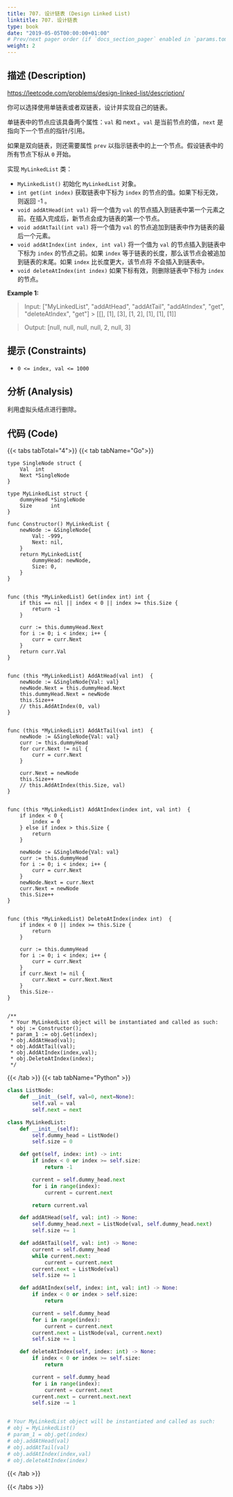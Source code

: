 ```yaml
---
title: 707. 设计链表 (Design Linked List)
linktitle: 707. 设计链表
type: book
date: "2019-05-05T00:00:00+01:00"
# Prev/next pager order (if `docs_section_pager` enabled in `params.toml`)
weight: 2
---
```


## 描述 (Description)

https://leetcode.com/problems/design-linked-list/description/

你可以选择使用单链表或者双链表，设计并实现自己的链表。

单链表中的节点应该具备两个属性：`val` 和 next 。`val` 是当前节点的值，`next` 是指向下一个节点的指针/引用。

如果是双向链表，则还需要属性 `prev` 以指示链表中的上一个节点。假设链表中的所有节点下标从 `0` 开始。

实现 `MyLinkedList` 类：

- `MyLinkedList()` 初始化 `MyLinkedList` 对象。
- `int get(int index)` 获取链表中下标为 `index` 的节点的值。如果下标无效，则返回 -1 。
- `void addAtHead(int val)` 将一个值为 `val` 的节点插入到链表中第一个元素之前。在插入完成后，新节点会成为链表的第一个节点。
- `void addAtTail(int val)` 将一个值为 `val` 的节点追加到链表中作为链表的最后一个元素。
- `void addAtIndex(int index, int val)` 将一个值为 `val` 的节点插入到链表中下标为 `index` 的节点之前。如果 `index` 等于链表的长度，那么该节点会被追加到链表的末尾。如果 `index` 比长度更大，该节点将 不会插入到链表中。
- `void deleteAtIndex(int index)` 如果下标有效，则删除链表中下标为 `index` 的节点。

**Example 1:**

> Input: ["MyLinkedList", "addAtHead", "addAtTail", "addAtIndex", "get", "deleteAtIndex", "get"] > [[], [1], [3], [1, 2], [1], [1], [1]]

> Output: [null, null, null, null, 2, null, 3]

## 提示 (Constraints)

- `0 <= index, val <= 1000`

## 分析 (Analysis)

利用虚拟头结点进行删除。

## 代码 (Code)

{{< tabs tabTotal="4">}}
{{< tab tabName="Go">}}

```golang
type SingleNode struct {
    Val  int
    Next *SingleNode
}

type MyLinkedList struct {
    dummyHead *SingleNode
    Size      int
}

func Constructor() MyLinkedList {
    newNode := &SingleNode{
        Val: -999,
        Next: nil,
    }
    return MyLinkedList{
        dummyHead: newNode,
        Size: 0,
    }
}


func (this *MyLinkedList) Get(index int) int {
    if this == nil || index < 0 || index >= this.Size {
        return -1
    }

    curr := this.dummyHead.Next
    for i := 0; i < index; i++ {
        curr = curr.Next
    }
    return curr.Val
}


func (this *MyLinkedList) AddAtHead(val int)  {
    newNode := &SingleNode{Val: val}
    newNode.Next = this.dummyHead.Next
    this.dummyHead.Next = newNode
    this.Size++
    // this.AddAtIndex(0, val)
}


func (this *MyLinkedList) AddAtTail(val int)  {
    newNode := &SingleNode{Val: val}
    curr := this.dummyHead
    for curr.Next != nil {
        curr = curr.Next
    }

    curr.Next = newNode
    this.Size++
    // this.AddAtIndex(this.Size, val)
}


func (this *MyLinkedList) AddAtIndex(index int, val int)  {
    if index < 0 {
        index = 0
    } else if index > this.Size {
        return
    }

    newNode := &SingleNode{Val: val}
    curr := this.dummyHead
    for i := 0; i < index; i++ {
        curr = curr.Next
    }
    newNode.Next = curr.Next
    curr.Next = newNode
    this.Size++
}


func (this *MyLinkedList) DeleteAtIndex(index int)  {
    if index < 0 || index >= this.Size {
        return
    }

    curr := this.dummyHead
    for i := 0; i < index; i++ {
        curr = curr.Next
    }
    if curr.Next != nil {
        curr.Next = curr.Next.Next
    }
    this.Size--
}


/**
 * Your MyLinkedList object will be instantiated and called as such:
 * obj := Constructor();
 * param_1 := obj.Get(index);
 * obj.AddAtHead(val);
 * obj.AddAtTail(val);
 * obj.AddAtIndex(index,val);
 * obj.DeleteAtIndex(index);
 */
```

{{< /tab >}}
{{< tab tabName="Python" >}}

```py
class ListNode:
    def __init__(self, val=0, next=None):
        self.val = val
        self.next = next

class MyLinkedList:
    def __init__(self):
        self.dummy_head = ListNode()
        self.size = 0

    def get(self, index: int) -> int:
        if index < 0 or index >= self.size:
            return -1

        current = self.dummy_head.next
        for i in range(index):
            current = current.next

        return current.val

    def addAtHead(self, val: int) -> None:
        self.dummy_head.next = ListNode(val, self.dummy_head.next)
        self.size += 1

    def addAtTail(self, val: int) -> None:
        current = self.dummy_head
        while current.next:
            current = current.next
        current.next = ListNode(val)
        self.size += 1

    def addAtIndex(self, index: int, val: int) -> None:
        if index < 0 or index > self.size:
            return

        current = self.dummy_head
        for i in range(index):
            current = current.next
        current.next = ListNode(val, current.next)
        self.size += 1

    def deleteAtIndex(self, index: int) -> None:
        if index < 0 or index >= self.size:
            return

        current = self.dummy_head
        for i in range(index):
            current = current.next
        current.next = current.next.next
        self.size -= 1


# Your MyLinkedList object will be instantiated and called as such:
# obj = MyLinkedList()
# param_1 = obj.get(index)
# obj.addAtHead(val)
# obj.addAtTail(val)
# obj.addAtIndex(index,val)
# obj.deleteAtIndex(index)
```

{{< /tab >}}

{{< /tabs >}}
